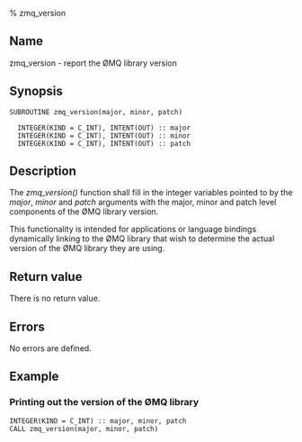 % zmq_version


Name
----

zmq_version - report the ØMQ library version


Synopsis
--------

~~~{.synopsis}
SUBROUTINE zmq_version(major, minor, patch)

  INTEGER(KIND = C_INT), INTENT(OUT) :: major
  INTEGER(KIND = C_INT), INTENT(OUT) :: minor
  INTEGER(KIND = C_INT), INTENT(OUT) :: patch
~~~


Description
-----------

The *zmq_version()* function shall fill in the integer variables pointed to by
the _major_, _minor_ and _patch_ arguments with the major, minor and patch
level components of the ØMQ library version.

This functionality is intended for applications or language bindings
dynamically linking to the ØMQ library that wish to determine the actual
version of the ØMQ library they are using.


Return value
------------

There is no return value.


Errors
------

No errors are defined.


Example
-------

### Printing out the version of the ØMQ library

~~~{.example}
INTEGER(KIND = C_INT) :: major, minor, patch
CALL zmq_version(major, minor, patch)
~~~
